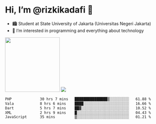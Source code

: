 # Hi, I’m @rizkikadafi 👋
- 🏙 Student at State University of Jakarta (Universitas Negeri Jakarta)
- 👀 I’m interested in programming and everything about technology
<img height="180em" src="https://github-readme-stats.vercel.app/api?username=rizkikadafi&show_icons=true&hide_border=true&&count_private=true&include_all_commits=true" />
<img src="https://github-readme-stats.vercel.app/api/top-langs/?username=rizkikadafi&show_icons=true&hide_border=true&&count_private=true&include_all_commits=true" />

<!--START_SECTION:waka-->

```txt
PHP             30 hrs 7 mins   ███████████████▒░░░░░░░░░   61.88 %
Vala            8 hrs 6 mins    ████░░░░░░░░░░░░░░░░░░░░░   16.66 %
Dart            5 hrs 7 mins    ██▓░░░░░░░░░░░░░░░░░░░░░░   10.52 %
XML             2 hrs 9 mins    █░░░░░░░░░░░░░░░░░░░░░░░░   04.43 %
JavaScript      35 mins         ▒░░░░░░░░░░░░░░░░░░░░░░░░   01.21 %
```

<!--END_SECTION:waka-->

<!---
rizkikadafi/rizkikadafi is a ✨ special ✨ repository because its `README.md` (this file) appears on your GitHub profile.
You can click the Preview link to take a look at your changes.
--->
